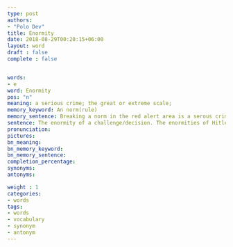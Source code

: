 ```yaml
---
type: post
authors:
- "Polo Dev"
title: Enormity
date: 2018-08-29T00:20:15+06:00
layout: word
draft : false
complete : false


words:
- e
word: Enormity
pos: "n"
meaning: a serious crime; the great or extreme scale;
memory_keyword: An norm(rule)
memory_sentence: Breaking a norm in the red alert area is a serous crime.
sentence: The enormity of a challenge/decision. The enormities of Hitler regime.
pronunciation:
pictures:
bn_meaning:
bn_memory_keyword:
bn_memory_sentence:
completion_percentage:
synonyms:
antonyms:

weight : 1
categories:
- words
tags:
- words
- vocabulary
- synonym
- antonym
---
```


